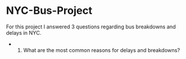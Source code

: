 # NYC-Bus-Project
For this project I answered 3 questions regarding bus breakdowns and delays in NYC.
- 1.  What are the most common reasons for delays and breakdowns?
